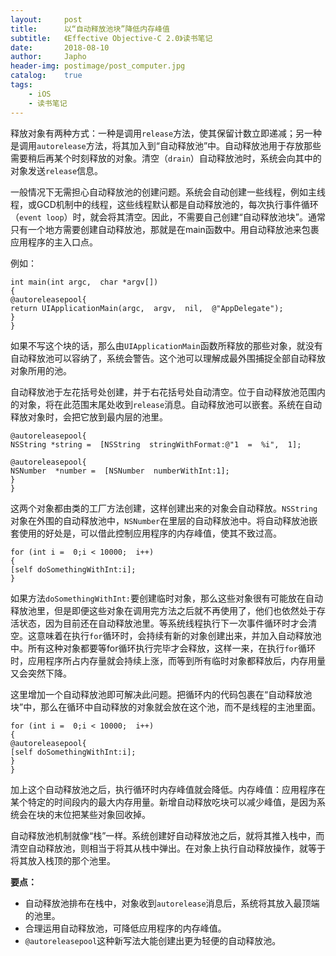 ```yaml
---
layout:     post
title:      以“自动释放池块”降低内存峰值
subtitle:   《Effective Objective-C 2.0》读书笔记
date:       2018-08-10
author:     Japho
header-img: postimage/post_computer.jpg
catalog:    true
tags:
    - iOS
    - 读书笔记
---
```


释放对象有两种方式：一种是调用`release`方法，使其保留计数立即递减；另一种是调用`autorelease`方法，将其加入到“自动释放池”中。自动释放池用于存放那些需要稍后再某个时刻释放的对象。清空（`drain`）自动释放池时，系统会向其中的对象发送`release`信息。

一般情况下无需担心自动释放池的创建问题。系统会自动创建一些线程，例如主线程，或GCD机制中的线程，这些线程默认都是自动释放池的，每次执行事件循环（`event loop`）时，就会将其清空。因此，不需要自己创建“自动释放池块”。通常只有一个地方需要创建自动释放池，那就是在main函数中。用自动释放池来包裹应用程序的主入口点。

例如：

```
int main(int argc,  char *argv[])
{
@autoreleasepool{
return UIApplicationMain(argc,  argv,  nil,  @"AppDelegate");
}
}
```

如果不写这个块的话，那么由`UIApplicationMain`函数所释放的那些对象，就没有自动释放池可以容纳了，系统会警告。这个池可以理解成最外围捕捉全部自动释放对象所用的池。

自动释放池于左花括号处创建，并于右花括号处自动清空。位于自动释放池范围内的对象，将在此范围末尾处收到`release`消息。自动释放池可以嵌套。系统在自动释放对象时，会把它放到最内层的池里。

```
@autoreleasepool{
NSString *string =  [NSString  stringWithFormat:@"1  =  %i",  1];

@autoreleasepool{
NSNumber  *number =  [NSNumber  numberWithInt:1];
}
}
```

这两个对象都由类的工厂方法创建，这样创建出来的对象会自动释放。`NSString`对象在外围的自动释放池中，`NSNumber`在里层的自动释放池中。将自动释放池嵌套使用的好处是，可以借此控制应用程序的内存峰值，使其不致过高。

```
for (int i =  0;i < 10000;  i++)
{
[self doSomethingWithInt:i];
}
```

如果方法`doSomethingWithInt:`要创建临时对象，那么这些对象很有可能放在自动释放池里，但是即便这些对象在调用完方法之后就不再使用了，他们也依然处于存活状态，因为目前还在自动释放池里。等系统线程执行下一次事件循环时才会清空。这意味着在执行`for`循环时，会持续有新的对象创建出来，并加入自动释放池中。所有这种对象都要等for循环执行完毕才会释放，这样一来，在执行`for`循环时，应用程序所占内存量就会持续上涨，而等到所有临时对象都释放后，内存用量又会突然下降。

这里增加一个自动释放池即可解决此问题。把循环内的代码包裹在“自动释放池块”中，那么在循环中自动释放的对象就会放在这个池，而不是线程的主池里面。

```
for (int i =  0;i < 10000;  i++)
{
@autoreleasepool{
[self doSomethingWithInt:i];
}
}
```

加上这个自动释放池之后，执行循环时内存峰值就会降低。内存峰值：应用程序在某个特定的时间段内的最大内存用量。新增自动释放吃块可以减少峰值，是因为系统会在块的末位把某些对象回收掉。

自动释放池机制就像“栈”一样。系统创建好自动释放池之后，就将其推入栈中，而清空自动释放池，则相当于将其从栈中弹出。在对象上执行自动释放操作，就等于将其放入栈顶的那个池里。

**要点：**

- 自动释放池排布在栈中，对象收到`autorelease`消息后，系统将其放入最顶端的池里。
- 合理运用自动释放池，可降低应用程序的内存峰值。
- `@autoreleasepool`这种新写法大能创建出更为轻便的自动释放池。








